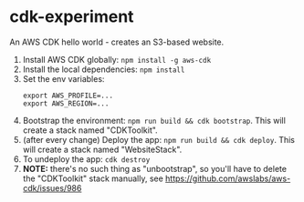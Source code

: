 # cdk-experiment

An AWS CDK hello world - creates an S3-based website.

1. Install AWS CDK globally: `npm install -g aws-cdk`
2. Install the local dependencies: `npm install`
2. Set the env variables:
   ```
   export AWS_PROFILE=...
   export AWS_REGION=...
   ```
3. Bootstrap the environment: `npm run build && cdk bootstrap`. This will create a stack named "CDKToolkit".
4. (after every change) Deploy the app: `npm run build && cdk deploy`. This will create a stack named "WebsiteStack".
5. To undeploy the app: `cdk destroy`
6. **NOTE:** there's no such thing as "unbootstrap", so you'll have to delete the "CDKToolkit" stack manually, see https://github.com/awslabs/aws-cdk/issues/986
